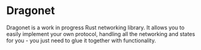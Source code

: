 # Dragonet
Dragonet is a work in progress Rust networking library.
It allows you to easily implement your own protocol, handling
all the networking and states for you - you just need to
glue it together with functionality.